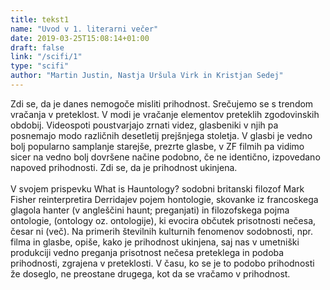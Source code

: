 ```yaml
---
title: tekst1
name: "Uvod v 1. literarni večer"
date: 2019-03-25T15:08:14+01:00
draft: false
link: "/scifi/1"
type: "scifi"
author: "Martin Justin, Nastja Uršula Virk in Kristjan Sedej"
---
```


<div>Zdi se, da je danes nemogoče misliti prihodnost. Srečujemo se s trendom vračanja v preteklost. V modi je vračanje elementov preteklih zgodovinskih obdobij. Videospoti poustvarjajo zrnati videz, glasbeniki v njih pa posnemajo modo različnih desetletij prejšnjega stoletja. V glasbi je vedno bolj popularno samplanje starejše, prezrte glasbe, v ZF filmih pa vidimo sicer na vedno bolj dovršene načine podobno, če ne identično, izpovedano napoved prihodnosti. Zdi se, da je prihodnost ukinjena.</div>
<br>
<div>V svojem prispevku What is Hauntology? sodobni britanski filozof Mark Fisher reinterpretira Derridajev pojem hontologie, skovanke iz francoskega glagola hanter (v angleščini haunt; preganjati) in filozofskega pojma ontologie, (ontology oz. ontologije), ki evocira občutek prisotnosti nečesa, česar ni (več). Na primerih številnih kulturnih fenomenov sodobnosti, npr. filma in glasbe, opiše, kako je prihodnost ukinjena, saj nas v umetniški produkciji vedno preganja prisotnost nečesa preteklega in podoba prihodnosti, zgrajena v preteklosti. V času, ko se je to podobo prihodnosti že doseglo, ne preostane drugega, kot da se vračamo v prihodnost.</div>